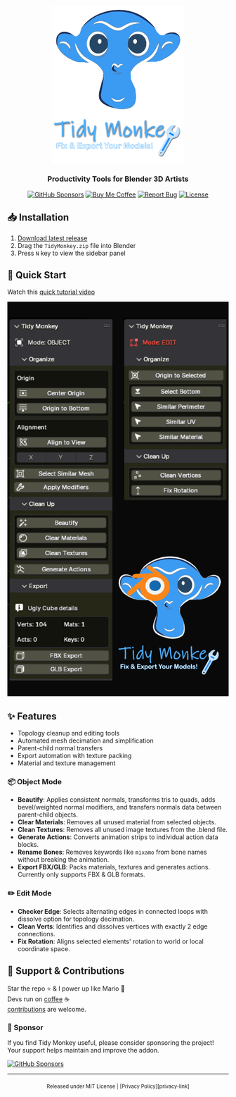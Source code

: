 [//]: # (Constants)
[license-link]: ../../blob/main/LICENSE
[stars-link]: ../../stargazers
[vid-link]: https://www.youtube.com/shorts/CCbY_ETwFss
[website-link]: https://spark-games.co.uk
[coffee-link]: https://buymeacoffee.com/spark88
[bug-link]: ../../issues
[release-link]: ../../releases
[object-tutorial-link]: https://youtu.be/3g1JKg0-Wtc
[fork-link]: ../../fork
[privacy-link]: ./PRIVACY.md
[license-link]: ./LICENSE
[issues-link]: ../../issues

<div align="center">
  <img src="./res/logo.png" width="300" alt="Tidy Monkey Logo">

  <h3>Productivity Tools for Blender 3D Artists</h3>

  [![GitHub Sponsors](https://img.shields.io/github/sponsors/spark88?label=Sponsor&logo=github-sponsors&logoColor=white&color=pink)](https://github.com/sponsors/spark88)
  [![Buy Me Coffee](https://img.shields.io/badge/Buy%20Me-Coffee-green?logo=buy-me-a-coffee&logoColor=white)][coffee-link]
  [![Report Bug](https://img.shields.io/badge/Report-Bug-red?logo=github&logoColor=white)][issues-link]
  [![License](https://img.shields.io/badge/📜%20License-MIT-blue.svg)][license-link]
</div>

## 📥 Installation
1. [Download latest release](../../releases)
2. Drag the `TidyMonkey.zip` file into Blender
3. Press `N` key to view the sidebar panel

## 🚀 Quick Start
Watch this [quick tutorial video][vid-link]<br>

<div align="center">
  <a href="https://www.youtube.com/shorts/CCbY_ETwFss">
    <img src="res/TDMK.png" alt="Tidy Monkey Tutorial" width="600">
  </a>
</div>

## ✨ Features
- Topology cleanup and editing tools
- Automated mesh decimation and simplification
- Parent-child normal transfers
- Export automation with texture packing
- Material and texture management

### 📦 Object Mode
- **Beautify**: Applies consistent normals, transforms tris to quads, adds bevel/weighted normal modifiers, and transfers normals data between parent-child objects.
- **Clear Materials**: Removes all unused material from selected objects.
- **Clean Textures**: Removes all unused image textures from the .blend file.
- **Generate Actions**: Converts animation strips to individual action data blocks.
- **Rename Bones**: Removes keywords like `mixamo` from bone names without breaking the animation.
- **Export FBX/GLB**: Packs materials, textures and generates actions. Currently only supports FBX & GLB formats.

### ✏️ Edit Mode
- **Checker Edge**: Selects alternating edges in connected loops with dissolve option for topology decimation.
- **Clean Verts**: Identifies and dissolves vertices with exactly 2 edge connections.
- **Fix Rotation**: Aligns selected elements' rotation to world or local coordinate space.


## 🌱 Support & Contributions
Star the repo ⭐ & I power up like Mario 🍄<br>
Devs run on [coffee][coffee-link] ☕<br>
[contributions][fork-link] are welcome.

### 💖 Sponsor
If you find Tidy Monkey useful, please consider sponsoring the project! Your support helps maintain and improve the addon.

[![GitHub Sponsors](https://img.shields.io/github/sponsors/spark88?label=Sponsor&logo=github-sponsors&logoColor=white)](https://github.com/sponsors/spark88)

---
<div align="center">
<sub>Released under MIT License | [Privacy Policy][privacy-link]</sub>
</div>